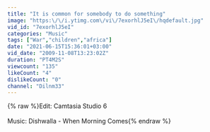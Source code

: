 ```yaml
---
title: "It is common for somebody to do something"
image: "https:\/\/i.ytimg.com\/vi\/7exorhlJ5eI\/hqdefault.jpg"
vid_id: "7exorhlJ5eI"
categories: "Music"
tags: ["War","children","africa"]
date: "2021-06-15T15:36:01+03:00"
vid_date: "2009-11-08T13:23:02Z"
duration: "PT4M2S"
viewcount: "135"
likeCount: "4"
dislikeCount: "0"
channel: "Dilnm33"
---
```

{% raw %}Edit: Camtasia Studio 6<br /><br />Music: Dishwalla - When Morning Comes{% endraw %}
